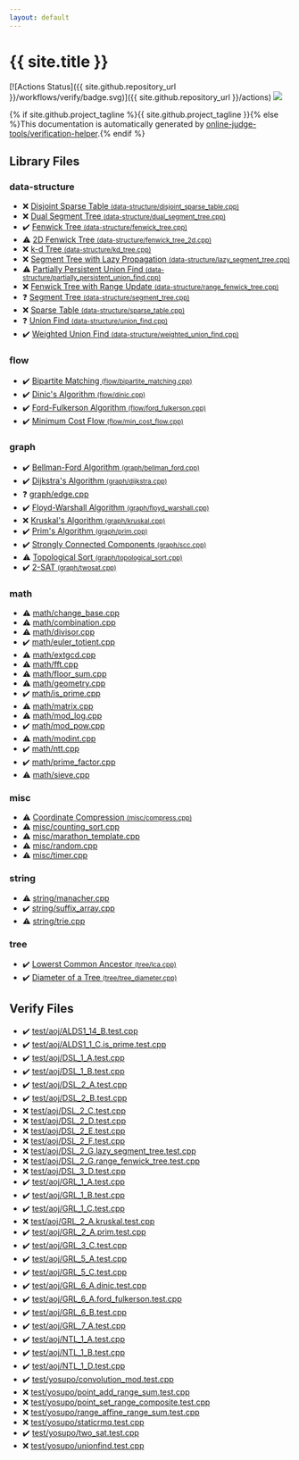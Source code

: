```yaml
---
layout: default
---
```


<!-- mathjax config similar to math.stackexchange -->
<script type="text/javascript" async
  src="https://cdnjs.cloudflare.com/ajax/libs/mathjax/2.7.5/MathJax.js?config=TeX-MML-AM_CHTML">
</script>
<script type="text/x-mathjax-config">
  MathJax.Hub.Config({
    TeX: { equationNumbers: { autoNumber: "AMS" }},
    tex2jax: {
      inlineMath: [ ['$','$'] ],
      processEscapes: true
    },
    "HTML-CSS": { matchFontHeight: false },
    displayAlign: "left",
    displayIndent: "2em"
  });
</script>

<script type="text/javascript" src="https://cdnjs.cloudflare.com/ajax/libs/jquery/3.4.1/jquery.min.js"></script>
<script src="https://cdn.jsdelivr.net/npm/jquery-balloon-js@1.1.2/jquery.balloon.min.js" integrity="sha256-ZEYs9VrgAeNuPvs15E39OsyOJaIkXEEt10fzxJ20+2I=" crossorigin="anonymous"></script>
<script type="text/javascript" src="assets/js/copy-button.js"></script>
<link rel="stylesheet" href="assets/css/copy-button.css" />


# {{ site.title }}

[![Actions Status]({{ site.github.repository_url }}/workflows/verify/badge.svg)]({{ site.github.repository_url }}/actions)
<a href="{{ site.github.repository_url }}"><img src="https://img.shields.io/github/last-commit/{{ site.github.owner_name }}/{{ site.github.repository_name }}" /></a>

{% if site.github.project_tagline %}{{ site.github.project_tagline }}{% else %}This documentation is automatically generated by <a href="https://github.com/online-judge-tools/verification-helper">online-judge-tools/verification-helper</a>.{% endif %}

## Library Files

<div id="36397fe12f935090ad150c6ce0c258d4"></div>

### data-structure

* :x: <a href="library/data-structure/disjoint_sparse_table.cpp.html">Disjoint Sparse Table <small>(data-structure/disjoint_sparse_table.cpp)</small></a>
* :x: <a href="library/data-structure/dual_segment_tree.cpp.html">Dual Segment Tree <small>(data-structure/dual_segment_tree.cpp)</small></a>
* :heavy_check_mark: <a href="library/data-structure/fenwick_tree.cpp.html">Fenwick Tree <small>(data-structure/fenwick_tree.cpp)</small></a>
* :warning: <a href="library/data-structure/fenwick_tree_2d.cpp.html">2D Fenwick Tree <small>(data-structure/fenwick_tree_2d.cpp)</small></a>
* :x: <a href="library/data-structure/kd_tree.cpp.html">k-d Tree <small>(data-structure/kd_tree.cpp)</small></a>
* :x: <a href="library/data-structure/lazy_segment_tree.cpp.html">Segment Tree with Lazy Propagation <small>(data-structure/lazy_segment_tree.cpp)</small></a>
* :warning: <a href="library/data-structure/partially_persistent_union_find.cpp.html">Partially Persistent Union Find <small>(data-structure/partially_persistent_union_find.cpp)</small></a>
* :x: <a href="library/data-structure/range_fenwick_tree.cpp.html">Fenwick Tree with Range Update <small>(data-structure/range_fenwick_tree.cpp)</small></a>
* :question: <a href="library/data-structure/segment_tree.cpp.html">Segment Tree <small>(data-structure/segment_tree.cpp)</small></a>
* :x: <a href="library/data-structure/sparse_table.cpp.html">Sparse Table <small>(data-structure/sparse_table.cpp)</small></a>
* :question: <a href="library/data-structure/union_find.cpp.html">Union Find <small>(data-structure/union_find.cpp)</small></a>
* :heavy_check_mark: <a href="library/data-structure/weighted_union_find.cpp.html">Weighted Union Find <small>(data-structure/weighted_union_find.cpp)</small></a>


<div id="cff5497121104c2b8e0cb41ed2083a9b"></div>

### flow

* :heavy_check_mark: <a href="library/flow/bipartite_matching.cpp.html">Bipartite Matching <small>(flow/bipartite_matching.cpp)</small></a>
* :heavy_check_mark: <a href="library/flow/dinic.cpp.html">Dinic's Algorithm <small>(flow/dinic.cpp)</small></a>
* :heavy_check_mark: <a href="library/flow/ford_fulkerson.cpp.html">Ford-Fulkerson Algorithm <small>(flow/ford_fulkerson.cpp)</small></a>
* :heavy_check_mark: <a href="library/flow/min_cost_flow.cpp.html">Minimum Cost Flow <small>(flow/min_cost_flow.cpp)</small></a>


<div id="f8b0b924ebd7046dbfa85a856e4682c8"></div>

### graph

* :heavy_check_mark: <a href="library/graph/bellman_ford.cpp.html">Bellman-Ford Algorithm <small>(graph/bellman_ford.cpp)</small></a>
* :heavy_check_mark: <a href="library/graph/dijkstra.cpp.html">Dijkstra's Algorithm <small>(graph/dijkstra.cpp)</small></a>
* :question: <a href="library/graph/edge.cpp.html">graph/edge.cpp</a>
* :heavy_check_mark: <a href="library/graph/floyd_warshall.cpp.html">Floyd-Warshall Algorithm <small>(graph/floyd_warshall.cpp)</small></a>
* :x: <a href="library/graph/kruskal.cpp.html">Kruskal's Algorithm <small>(graph/kruskal.cpp)</small></a>
* :heavy_check_mark: <a href="library/graph/prim.cpp.html">Prim's Algorithm <small>(graph/prim.cpp)</small></a>
* :heavy_check_mark: <a href="library/graph/scc.cpp.html">Strongly Connected Components <small>(graph/scc.cpp)</small></a>
* :warning: <a href="library/graph/topological_sort.cpp.html">Topological Sort <small>(graph/topological_sort.cpp)</small></a>
* :heavy_check_mark: <a href="library/graph/twosat.cpp.html">2-SAT <small>(graph/twosat.cpp)</small></a>


<div id="7e676e9e663beb40fd133f5ee24487c2"></div>

### math

* :warning: <a href="library/math/change_base.cpp.html">math/change_base.cpp</a>
* :warning: <a href="library/math/combination.cpp.html">math/combination.cpp</a>
* :warning: <a href="library/math/divisor.cpp.html">math/divisor.cpp</a>
* :heavy_check_mark: <a href="library/math/euler_totient.cpp.html">math/euler_totient.cpp</a>
* :warning: <a href="library/math/extgcd.cpp.html">math/extgcd.cpp</a>
* :warning: <a href="library/math/fft.cpp.html">math/fft.cpp</a>
* :warning: <a href="library/math/floor_sum.cpp.html">math/floor_sum.cpp</a>
* :warning: <a href="library/math/geometry.cpp.html">math/geometry.cpp</a>
* :heavy_check_mark: <a href="library/math/is_prime.cpp.html">math/is_prime.cpp</a>
* :warning: <a href="library/math/matrix.cpp.html">math/matrix.cpp</a>
* :warning: <a href="library/math/mod_log.cpp.html">math/mod_log.cpp</a>
* :heavy_check_mark: <a href="library/math/mod_pow.cpp.html">math/mod_pow.cpp</a>
* :warning: <a href="library/math/modint.cpp.html">math/modint.cpp</a>
* :heavy_check_mark: <a href="library/math/ntt.cpp.html">math/ntt.cpp</a>
* :heavy_check_mark: <a href="library/math/prime_factor.cpp.html">math/prime_factor.cpp</a>
* :warning: <a href="library/math/sieve.cpp.html">math/sieve.cpp</a>


<div id="bc957e26ff41470c556ee5d09e96880b"></div>

### misc

* :warning: <a href="library/misc/compress.cpp.html">Coordinate Compression <small>(misc/compress.cpp)</small></a>
* :warning: <a href="library/misc/counting_sort.cpp.html">misc/counting_sort.cpp</a>
* :warning: <a href="library/misc/marathon_template.cpp.html">misc/marathon_template.cpp</a>
* :warning: <a href="library/misc/random.cpp.html">misc/random.cpp</a>
* :warning: <a href="library/misc/timer.cpp.html">misc/timer.cpp</a>


<div id="b45cffe084dd3d20d928bee85e7b0f21"></div>

### string

* :warning: <a href="library/string/manacher.cpp.html">string/manacher.cpp</a>
* :heavy_check_mark: <a href="library/string/suffix_array.cpp.html">string/suffix_array.cpp</a>
* :warning: <a href="library/string/trie.cpp.html">string/trie.cpp</a>


<div id="c0af77cf8294ff93a5cdb2963ca9f038"></div>

### tree

* :heavy_check_mark: <a href="library/tree/lca.cpp.html">Lowerst Common Ancestor <small>(tree/lca.cpp)</small></a>
* :heavy_check_mark: <a href="library/tree/tree_diameter.cpp.html">Diameter of a Tree <small>(tree/tree_diameter.cpp)</small></a>


## Verify Files

* :heavy_check_mark: <a href="verify/test/aoj/ALDS1_14_B.test.cpp.html">test/aoj/ALDS1_14_B.test.cpp</a>
* :heavy_check_mark: <a href="verify/test/aoj/ALDS1_1_C.is_prime.test.cpp.html">test/aoj/ALDS1_1_C.is_prime.test.cpp</a>
* :heavy_check_mark: <a href="verify/test/aoj/DSL_1_A.test.cpp.html">test/aoj/DSL_1_A.test.cpp</a>
* :heavy_check_mark: <a href="verify/test/aoj/DSL_1_B.test.cpp.html">test/aoj/DSL_1_B.test.cpp</a>
* :heavy_check_mark: <a href="verify/test/aoj/DSL_2_A.test.cpp.html">test/aoj/DSL_2_A.test.cpp</a>
* :heavy_check_mark: <a href="verify/test/aoj/DSL_2_B.test.cpp.html">test/aoj/DSL_2_B.test.cpp</a>
* :x: <a href="verify/test/aoj/DSL_2_C.test.cpp.html">test/aoj/DSL_2_C.test.cpp</a>
* :x: <a href="verify/test/aoj/DSL_2_D.test.cpp.html">test/aoj/DSL_2_D.test.cpp</a>
* :x: <a href="verify/test/aoj/DSL_2_E.test.cpp.html">test/aoj/DSL_2_E.test.cpp</a>
* :x: <a href="verify/test/aoj/DSL_2_F.test.cpp.html">test/aoj/DSL_2_F.test.cpp</a>
* :x: <a href="verify/test/aoj/DSL_2_G.lazy_segment_tree.test.cpp.html">test/aoj/DSL_2_G.lazy_segment_tree.test.cpp</a>
* :x: <a href="verify/test/aoj/DSL_2_G.range_fenwick_tree.test.cpp.html">test/aoj/DSL_2_G.range_fenwick_tree.test.cpp</a>
* :x: <a href="verify/test/aoj/DSL_3_D.test.cpp.html">test/aoj/DSL_3_D.test.cpp</a>
* :heavy_check_mark: <a href="verify/test/aoj/GRL_1_A.test.cpp.html">test/aoj/GRL_1_A.test.cpp</a>
* :heavy_check_mark: <a href="verify/test/aoj/GRL_1_B.test.cpp.html">test/aoj/GRL_1_B.test.cpp</a>
* :heavy_check_mark: <a href="verify/test/aoj/GRL_1_C.test.cpp.html">test/aoj/GRL_1_C.test.cpp</a>
* :x: <a href="verify/test/aoj/GRL_2_A.kruskal.test.cpp.html">test/aoj/GRL_2_A.kruskal.test.cpp</a>
* :heavy_check_mark: <a href="verify/test/aoj/GRL_2_A.prim.test.cpp.html">test/aoj/GRL_2_A.prim.test.cpp</a>
* :heavy_check_mark: <a href="verify/test/aoj/GRL_3_C.test.cpp.html">test/aoj/GRL_3_C.test.cpp</a>
* :heavy_check_mark: <a href="verify/test/aoj/GRL_5_A.test.cpp.html">test/aoj/GRL_5_A.test.cpp</a>
* :heavy_check_mark: <a href="verify/test/aoj/GRL_5_C.test.cpp.html">test/aoj/GRL_5_C.test.cpp</a>
* :heavy_check_mark: <a href="verify/test/aoj/GRL_6_A.dinic.test.cpp.html">test/aoj/GRL_6_A.dinic.test.cpp</a>
* :heavy_check_mark: <a href="verify/test/aoj/GRL_6_A.ford_fulkerson.test.cpp.html">test/aoj/GRL_6_A.ford_fulkerson.test.cpp</a>
* :heavy_check_mark: <a href="verify/test/aoj/GRL_6_B.test.cpp.html">test/aoj/GRL_6_B.test.cpp</a>
* :heavy_check_mark: <a href="verify/test/aoj/GRL_7_A.test.cpp.html">test/aoj/GRL_7_A.test.cpp</a>
* :heavy_check_mark: <a href="verify/test/aoj/NTL_1_A.test.cpp.html">test/aoj/NTL_1_A.test.cpp</a>
* :heavy_check_mark: <a href="verify/test/aoj/NTL_1_B.test.cpp.html">test/aoj/NTL_1_B.test.cpp</a>
* :heavy_check_mark: <a href="verify/test/aoj/NTL_1_D.test.cpp.html">test/aoj/NTL_1_D.test.cpp</a>
* :heavy_check_mark: <a href="verify/test/yosupo/convolution_mod.test.cpp.html">test/yosupo/convolution_mod.test.cpp</a>
* :x: <a href="verify/test/yosupo/point_add_range_sum.test.cpp.html">test/yosupo/point_add_range_sum.test.cpp</a>
* :x: <a href="verify/test/yosupo/point_set_range_composite.test.cpp.html">test/yosupo/point_set_range_composite.test.cpp</a>
* :x: <a href="verify/test/yosupo/range_affine_range_sum.test.cpp.html">test/yosupo/range_affine_range_sum.test.cpp</a>
* :x: <a href="verify/test/yosupo/staticrmq.test.cpp.html">test/yosupo/staticrmq.test.cpp</a>
* :heavy_check_mark: <a href="verify/test/yosupo/two_sat.test.cpp.html">test/yosupo/two_sat.test.cpp</a>
* :x: <a href="verify/test/yosupo/unionfind.test.cpp.html">test/yosupo/unionfind.test.cpp</a>


